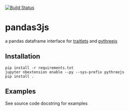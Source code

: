 [![Build Status](https://travis-ci.org/chrisjsewell/pandas3js.svg?branch=master)](https://travis-ci.org/chrisjsewell/pandas3js)

# pandas3js
a pandas dataframe interface for [traitlets](https://traitlets.readthedocs.io/en/stable/index.html) and [pythreejs](https://github.com/jovyan/pythreejs)

## Installation

    pip install -r requirements.txt
    jupyter nbextension enable --py --sys-prefix pythreejs
    pip install .
    
## Examples

See source code docstring for examples

